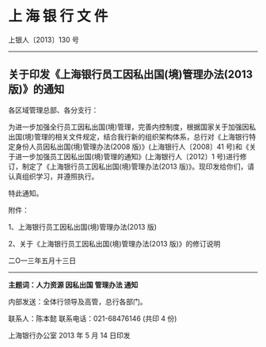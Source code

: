 # 上 海 银 行 文 件

上银人〔2013〕130 号

---

## 关于印发《上海银行员工因私出国(境)管理办法(2013 版)》的通知

各区域管理总部、各分支行：

为进一步加强全行员工因私出国(境)管理，完善内控制度，根据国家关于加强因私出国(境)管理的相关文件规定，结合我行新的组织架构体系，总行对《上海银行特定身份人员因私出国(境)管理办法(2008 版)》(上海银行人〔2008〕41 号)和《关于进一步加强员工因私出国(境)管理的通知》(上海银行人〔2012〕1 号)进行修订，制定了《上海银行员工因私出国(境)管理办法(2013 版)》。现印发给你们，请认真组织学习，并遵照执行。

特此通知。

附件：

1、上海银行员工因私出国(境)管理办法(2013 版)

2、关于《上海银行员工因私出国(境)管理办法(2013 版)》的修订说明

二Ο一三年五月十三日

---

**主题词：人力资源 因私出国 管理办法 通知**

内部发送：全体行领导及高管，总行各部门。

联系人：陈本懿 联系电话：021-68476146 (共印 4 份)

上海银行办公室 2013 年 5 月 14 日印发

